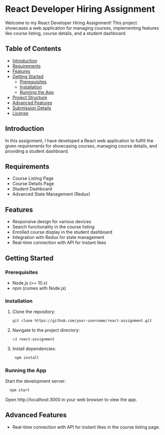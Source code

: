 # React Developer Hiring Assignment

Welcome to my React Developer Hiring Assignment! This project showcases a web application for managing courses, implementing features like course listing, course details, and a student dashboard.

## Table of Contents

- [Introduction](#introduction)
- [Requirements](#requirements)
- [Features](#features)
- [Getting Started](#getting-started)
  - [Prerequisites](#prerequisites)
  - [Installation](#installation)
  - [Running the App](#running-the-app)
- [Project Structure](#project-structure)
- [Advanced Features](#advanced-features)
- [Submission Details](#submission-details)
- [License](#license)

## Introduction

In this assignment, I have developed a React web application to fulfill the given requirements for showcasing courses, managing course details, and providing a student dashboard.

## Requirements

- Course Listing Page
- Course Details Page
- Student Dashboard
- Advanced State Management (Redux)

## Features

- Responsive design for various devices
- Search functionality in the course listing
- Enrolled course display in the student dashboard
- Integration with Redux for state management
- Real-time connection with API for instant likes

## Getting Started

### Prerequisites

- Node.js (>= 10.x)
- npm (comes with Node.js)

### Installation

1. Clone the repository:

   ```bash
   git clone https://github.com/your-username/react-assignment.git
   ```

2. Navigate to the project directory:

   ```bash
   cd react-assignment
   ```

3. Install dependencies:

   ```bash
    npm install
   ```

### Running the App

Start the development server:

```bash
  npm start
```

Open http://localhost:3000 in your web browser to view the app.

## Advanced Features

- Real-time connection with API for instant likes in the course listing page.
